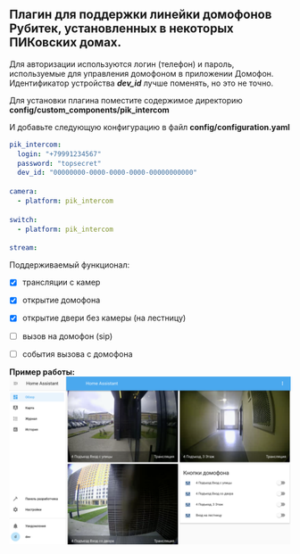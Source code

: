 Плагин для поддержки линейки домофонов Рубитек, установленных в некоторых ПИКовских домах.
---
Для авторизации используются логин (телефон) и пароль, используемые для управления домофоном в приложении Домофон. Идентификатор устройства _**dev_id**_ лучше поменять, но это не точно.

Для установки плагина поместите содержимое директорию **config/custom_components/pik_intercom**

И добавьте следующую конфигурацию в файл **config/configuration.yaml**

```yaml
pik_intercom:
  login: "+79991234567"
  password: "topsecret"
  dev_id: "00000000-0000-0000-0000-00000000000"

camera:
  - platform: pik_intercom

switch:
  - platform: pik_intercom

stream:
```
Поддерживаемый функционал:
-[x] трансляции с камер
-[x] открытие домофона
-[x] открытие двери без камеры (на лестницу)
-[ ] вызов на домофон (sip)
-[ ] события вызова с домофона


**Пример работы:** ![demo](https://github.com/l0k9j8/hass_pik_intercom/raw/master/demo.png)

